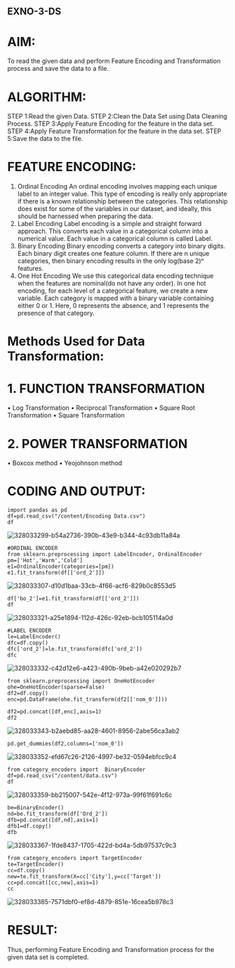 ## EXNO-3-DS

# AIM:
To read the given data and perform Feature Encoding and Transformation process and save the data to a file.

# ALGORITHM:
STEP 1:Read the given Data.
STEP 2:Clean the Data Set using Data Cleaning Process.
STEP 3:Apply Feature Encoding for the feature in the data set.
STEP 4:Apply Feature Transformation for the feature in the data set.
STEP 5:Save the data to the file.

# FEATURE ENCODING:
1. Ordinal Encoding
An ordinal encoding involves mapping each unique label to an integer value. This type of encoding is really only appropriate if there is a known relationship between the categories. This relationship does exist for some of the variables in our dataset, and ideally, this should be harnessed when preparing the data.
2. Label Encoding
Label encoding is a simple and straight forward approach. This converts each value in a categorical column into a numerical value. Each value in a categorical column is called Label.
3. Binary Encoding
Binary encoding converts a category into binary digits. Each binary digit creates one feature column. If there are n unique categories, then binary encoding results in the only log(base 2)ⁿ features.
4. One Hot Encoding
We use this categorical data encoding technique when the features are nominal(do not have any order). In one hot encoding, for each level of a categorical feature, we create a new variable. Each category is mapped with a binary variable containing either 0 or 1. Here, 0 represents the absence, and 1 represents the presence of that category.

# Methods Used for Data Transformation:
  # 1. FUNCTION TRANSFORMATION
• Log Transformation
• Reciprocal Transformation
• Square Root Transformation
• Square Transformation
  # 2. POWER TRANSFORMATION
• Boxcox method
• Yeojohnson method

# CODING AND OUTPUT:
```
import pandas as pd
df=pd.read_csv("/content/Encoding Data.csv")
df
```
![328033299-b54a2736-390b-43e9-b344-4c93db11a84a](https://github.com/Swetha733N/EXNO-3-DS/assets/122199934/93642e23-b196-4369-bfa9-3ef3b11f3407)


```
#ORDINAL ENCODER
from sklearn.preprocessing import LabelEncoder, OrdinalEncoder
pm=['Hot','Warm','Cold']
e1=OrdinalEncoder(categories=[pm])
e1.fit_transform(df[['ord_2']])
```
![328033307-d10d1baa-33cb-4f66-acf6-829b0c8553d5](https://github.com/Swetha733N/EXNO-3-DS/assets/122199934/ee19e8ef-a68e-4de4-9036-3a7a30bd1718)


```
df['bo_2']=e1.fit_transform(df[['ord_2']])
df
```
![328033321-a25e1894-112d-426c-92eb-bcb105114a0d](https://github.com/Swetha733N/EXNO-3-DS/assets/122199934/30c0aac7-7ab2-49e3-9447-52717b617d20)


```
#LABEL ENCODER
le=LabelEncoder()
dfc=df.copy()
dfc['ord_2']=le.fit_transform(dfc['ord_2'])
dfc
```
![328033332-c42d12e6-a423-490b-9beb-a42e020292b7](https://github.com/Swetha733N/EXNO-3-DS/assets/122199934/7ddbb44c-7429-46aa-a01b-2244fd43f4c8)


```
from sklearn.preprocessing import OneHotEncoder
ohe=OneHotEncoder(sparse=False)
df2=df.copy()
enc=pd.DataFrame(ohe.fit_transform(df2[['nom_0']]))

df2=pd.concat([df,enc],axis=1)
df2
```
![328033343-b2aebd85-aa28-4601-8956-2abe56ca3ab2](https://github.com/Swetha733N/EXNO-3-DS/assets/122199934/e7a3c973-dfb9-4ced-906b-e1b5dd2d2ec7)


```
pd.get_dummies(df2,columns=['nom_0'])
```
![328033352-efd67c26-2126-4997-be32-0594ebfcc9c4](https://github.com/Swetha733N/EXNO-3-DS/assets/122199934/fef194f3-19c7-4d3d-880c-92bae9509e4b)

```
from category_encoders import  BinaryEncoder
df=pd.read_csv("/content/data.csv")
df
```
![328033359-bb215007-542e-4f12-973a-99f61f691c6c](https://github.com/Swetha733N/EXNO-3-DS/assets/122199934/91743c1e-1670-496c-bb83-b5b66eaa7da1)


```
be=BinaryEncoder()
nd=be.fit_transform(df['Ord_2'])
dfb=pd.concat([df,nd],axis=1)
dfb1=df.copy()
dfb
```
![328033367-1fde8437-1705-422d-bd4a-5db97537c9c3](https://github.com/Swetha733N/EXNO-3-DS/assets/122199934/7c88cefc-ba1b-4890-b684-0ee9d35292df)


```
from category_encoders import TargetEncoder
te=TargetEncoder()
cc=df.copy()
new=te.fit_transform(X=cc['City'],y=cc['Target'])
cc=pd.concat([cc,new],axis=1)
cc
```
![328033385-7571dbf0-ef8d-4879-851e-16cea5b978c3](https://github.com/Swetha733N/EXNO-3-DS/assets/122199934/8b2ef7b0-e3d9-49f1-99b4-f33f7c43d809)



# RESULT:
Thus, performing Feature Encoding and Transformation process for the given data set is completed.
       
